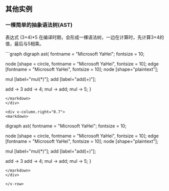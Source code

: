 ## 其他实例

### 一棵简单的抽象语法树(AST)
表达式 (3+4)*5 在编译时期，会形成一棵语法树，一边在计算时，先计算3+4的值，最后与5相乘。

<v-row>
<div v-column.left="0.3">
<markdown>
```graph
digraph ast{
  fontname = "Microsoft YaHei";
  fontsize = 10;
  
  node [shape = circle, fontname = "Microsoft YaHei", fontsize = 10];
  edge [fontname = "Microsoft YaHei", fontsize = 10];
  node [shape="plaintext"];
  
  mul [label="mul(*)"];
  add [label="add(+)"];
  
  add -> 3
  add -> 4;
  mul -> add;
  mul -> 5;
}

```
</markdown>
</div>

<div v-column.right="0.7">
<markdown>
```
digraph ast{
  fontname = "Microsoft YaHei";
  fontsize = 10;
  
  node [shape = circle, fontname = "Microsoft YaHei", fontsize = 10];
  edge [fontname = "Microsoft YaHei", fontsize = 10];
  node [shape="plaintext"];
  
  mul [label="mul(*)"];
  add [label="add(+)"];
  
  add -> 3
  add -> 4;
  mul -> add;
  mul -> 5;
}
```
</markdown>
</div>

</v-row>



